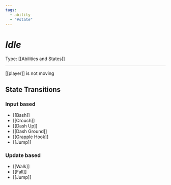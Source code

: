 ```yaml
---
tags:
  - ability
  - "#state"
---
```

# _Idle_

Type: [[Abilities and States]]

----


[[player]] is not moving


## State Transitions

### Input based

* [[Bash]]
* [[Crouch]]
* [[Dash Up]]
* [[Dash Ground]]
* [[Grapple Hook]]
* [[Jump]]


### Update based

* [[Walk]]
* [[Fall]]
* [[Jump]]